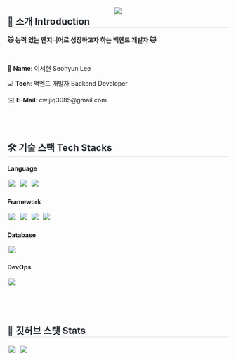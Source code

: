 <div align="center">
    <img src="https://capsule-render.vercel.app/api?type=waving&color=0:5d8377,100:fefbfb&height=180&text=Hi,%20I'm%20Seohyun😺&animation=&fontColor=ffffff&fontSize=50" />
</div>

<div style="text-align: left;">
  <h2 style="margin-top: 0px; border-bottom: 1px solid #d8dee4; color: #282d33;"> 🚀 소개 Introduction </h2>
  <p><strong>🐱 능력 있는 엔지니어로 성장하고자 하는 백엔드 개발자 🐱</strong></p>
    <br>
  <p>🌼 <strong>Name</strong>: 이서현 Seohyun Lee</p>
  <p>💻 <strong>Tech</strong>: 백엔드 개발자 Backend Developer</p>
  <p>✉️ <strong>E-Mail</strong>: cwijiq3085@gmail.com</p>
</div>

<br><br>

<div style="text-align: left;">
  <h2 style="border-bottom: 1px solid #d8dee4; color: #282d33;"> 🛠️ 기술 스택 Tech Stacks </h2>

  <div style="margin-bottom: 20px;"> <!-- Language 블록 -->
    <p><strong>Language</strong></p>
    <img src="https://img.shields.io/badge/Java-007396?style=for-the-badge&logo=Java&logoColor=white" style="margin:3px;">
    <img src="https://img.shields.io/badge/Javascript-F7DF1E?style=for-the-badge&logo=Javascript&logoColor=white" style="margin:3px;">
    <img src="https://img.shields.io/badge/HTML5-E34F26?style=for-the-badge&logo=HTML5&logoColor=white" style="margin:3px;">
  </div>

  <div style="margin-bottom: 20px;"> <!-- Framework 블록 -->
    <p><strong>Framework</strong></p>
    <img src="https://img.shields.io/badge/Spring-6DB33F?style=for-the-badge&logo=Spring&logoColor=white" style="margin:3px;">
    <img src="https://img.shields.io/badge/Spring%20Boot-6DB33F?style=for-the-badge&logo=Spring%20Boot&logoColor=white" style="margin:3px;">
    <img src="https://img.shields.io/badge/Django-092E20?style=for-the-badge&logo=Django&logoColor=white" style="margin:3px;">
    <img src="https://img.shields.io/badge/React-61DAFB?style=for-the-badge&logo=React&logoColor=white" style="margin:3px;">
  </div>

  <div style="margin-bottom: 20px;"> <!-- Database 블록 -->
    <p><strong>Database</strong></p>
    <img src="https://img.shields.io/badge/MySQL-4479A1?style=for-the-badge&logo=MySQL&logoColor=white" style="margin:3px;">
  </div>

  <div style="margin-bottom: 20px;"> <!-- DevOps 블록 -->
    <p><strong>DevOps</strong></p>
    <img src="https://img.shields.io/badge/Git-F05032?style=for-the-badge&logo=Git&logoColor=white" style="margin:3px;">
  </div>
</div>


<br><br>

<div style="text-align: left;">
  <h2 style="border-bottom: 1px solid #d8dee4; color: #282d33;"> 🏅 깃허브 스탯 Stats </h2>
  <img src="https://github-readme-stats.vercel.app/api?username=seohyunlee-coding&custom_title=seohyunlee-coding%27s%20Github%20Stat&bg_color=180,000000,&title_color=000000&text_color=000000" style="margin:3px;">
  <img src="https://github-readme-stats.vercel.app/api/top-langs/?username=seohyunlee-coding&layout=compact&bg_color=180,000000,&title_color=000000&text_color=000000" style="margin:3px;">
</div>
